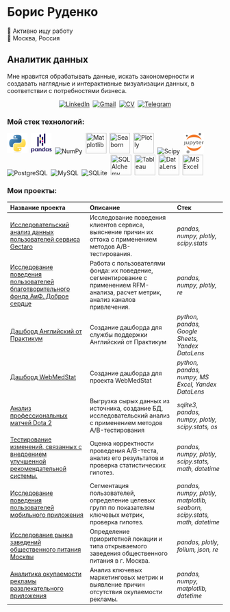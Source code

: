 # Борис Руденко
💼 Активно ищу работу  
📍 Москва, Россия  

## Аналитик данных 
Мне нравится обрабатывать данные, искать закономерности и создавать наглядные и интерактивные визуализации данных,  в соответствии с потребностями бизнеса. 
<br/>
<div align="center">
  <a href="https://linkedin.com/in/barudenko/"><img src="https://img.shields.io/badge/LinkedIn-0077b5?style=for-the-badge&logo=linkedin&logoColor=white" title="LinkedIn" alt="LinkedIn"/></a>&nbsp;
  <a href="mailto:barudenko@gmail.com"><img src="https://img.shields.io/badge/Gmail-DB4437?style=for-the-badge&logo=gmail&logoColor=white" title="Gmail" alt="Gmail"/></a>&nbsp;
  <a href="https://drive.google.com/file/d/1AUWf3Qb6A0XNoJMy4ba67UworV6JYb59/view"><img src="https://img.shields.io/badge/CV-0F9D58?style=for-the-badge&logo=googledocs&logoColor=white" title="CV" alt="CV"/></a>&nbsp;
  <a href="https://t.me/barudenko"><img src="https://img.shields.io/badge/Telegram-white?style=for-the-badge&logo=telegram&logoColor=229ED9" title="Telegram" alt="Telegram"/></a>
  
  
</div>

###  Мой стек технологий:
<div>
  <picture><img title="Python" alt="Python" width="48" height="48" src="https://raw.githubusercontent.com/devicons/devicon/master/icons/python/python-original.svg"/></picture>&nbsp;
  <picture><img title="Pandas" alt="Pandas" width="48" height="48" src="https://raw.githubusercontent.com/devicons/devicon/55609aa5bd817ff167afce0d965585c92040787a/icons/pandas/pandas-original-wordmark.svg"/></picture>&nbsp;
  <picture><img title="NumPy" alt="NumPy" width="48" height="48" src="https://user-images.githubusercontent.com/67586773/105040771-43887300-5a88-11eb-9f01-bee100b9ef22.png"/></picture>&nbsp;
  <picture><img title="Matplotlib" **alt="Matplotlib" width="48" height="48" src="https://upload.wikimedia.org/wikipedia/commons/0/01/Created_with_Matplotlib-logo.svg"/></picture>&nbsp;
  <picture><img title="Seaborn" **alt="Seaborn" width="48" height="48" src="https://cdn.worldvectorlogo.com/logos/seaborn-1.svg"/></picture>&nbsp;
  <picture><img title="Plotly" **alt="Plotly" width="48" height="48" src="https://cdn.icon-icons.com/icons2/2699/PNG/512/plot_ly_logo_icon_168902.png"/></picture>&nbsp;
  <picture><img title="Scipy" alt="Scipy" width="48" height="48" src="https://upload.wikimedia.org/wikipedia/commons/thumb/b/b2/SCIPY_2.svg/1200px-SCIPY_2.svg.png"/></picture>&nbsp;
  <picture><img title="Jupyter" alt="Jupyter" width="48" height="48" src="https://raw.githubusercontent.com/devicons/devicon/55609aa5bd817ff167afce0d965585c92040787a/icons/jupyter/jupyter-original-wordmark.svg"/></picture>&nbsp;
  <picture><img title="PostgreSQL" alt="PostgreSQL" width="48" height="48" src="https://cdn.worldvectorlogo.com/logos/postgresql.svg"/></picture>&nbsp;
  <picture><img title="MySQL" alt="MySQL" width="48" height="48" src="https://www.svgrepo.com/show/303251/mysql-logo.svg"/></picture>&nbsp;
  <picture><img title="SQLite" alt="SQLite" width="48" height="48" src="https://upload.wikimedia.org/wikipedia/commons/9/97/Sqlite-square-icon.svg"/></picture>&nbsp;
  <picture><img title="SQLAlchemy" **alt="SQLAlchemy" width="48" height="48" src="https://upload.wikimedia.org/wikipedia/commons/thumb/d/d7/SQLAlchemy.svg/512px-SQLAlchemy.svg.png"/></picture>&nbsp;
  <picture><img title="Tableau" **alt="Tableau" width="48" height="48" src="https://cdn.worldvectorlogo.com/logos/tableau-software.svg"/></picture>&nbsp;
  <picture><img title="DataLens" **alt="DataLens" width="48" height="48" src="https://i.imgur.com/0WuNcbv.png"/></picture>&nbsp;
  <picture><img title="MS Excel" **alt="MS Excel" width="48" height="48" src="https://upload.wikimedia.org/wikipedia/commons/thumb/7/73/Microsoft_Excel_2013-2019_logo.svg/587px-Microsoft_Excel_2013-2019_logo.svg.png"/></picture>&nbsp;
  
</div>

###  Мои проекты:
| Название проекта | Описание | Стек | 
| :----------------| :--------| :---------------------- |
| [Исследовательский анализ данных пользователей сервиса Gectaro](https://github.com/barudenko/projects/tree/main/gectaro_research) | Исследование поведения клиентов сервиса, выяснение причин их оттока с применением методов A/B-тестирования. | *pandas, numpy, plotly, scipy.stats* |  
| [Исследование поведения пользователей благотворительного фонда АиФ. Доброе сердце](https://github.com/barudenko/projects/tree/main/aif_kind_heart_research) | Работа с пользователями фонда: их поведение, сегментирование с применением RFM-анализа, расчет метрик, анализ каналов привлечения. | *pandas, numpy, plotly, re* |  
| [Дашборд Английский от Практикум](https://github.com/barudenko/projects/tree/main/practicum_english_dashboard) | Создание дашборда для службы поддержки Английский от Практикум | *python, pandas, Google Sheets, Yandex DataLens* |  
| [Дашборд WebMedStat](https://github.com/barudenko/projects/tree/main/webmedstat_dashboard) | Создание дашборда для проекта WebMedStat | *python, pandas, numpy, MS Excel, Yandex DataLens* |  
| [Анализ профессиональных матчей Dota 2](https://github.com/barudenko/projects/tree/main/dota_2_pro_matches_research) | Выгрузка сырых данных из источника, создание БД, исследовательский анализ с применением методов A/B-тестирования | *sqlite3, pandas, numpy, plotly, scipy.stats, os* |  
| [Тестирование изменений, связанных с внедрением улучшенной рекомендательной системы.](https://github.com/barudenko/projects/tree/main/ab_test_improved_recommendation_system) | Оценка корректности проведения A/B-теста, анализ его результатов и проверка статистических гипотез. | *pandas, numpy, plotly, scipy.stats, math, datetime* |  
| [Исследование поведения пользователей мобильного приложения](https://github.com/barudenko/projects/tree/main/research_of_mobile_app_users) | Сегментация пользователей, определение целевых групп по показателям ключевых метрик, проверка гипотез. | *pandas, numpy, plotly, matplotlib, seaborn, scipy.stats, math, datetime* |  
| [Исследование рынка заведений общественного питания Москвы](https://github.com/barudenko/projects/tree/main/moscow_public_catering_market_research) | Определение приоритетной локации и типа открываемого заведения общественного питания в г. Москва.  | *pandas, plotly, folium, json, re* |
| [Аналитика окупаемости рекламы развлекательного приложения](analytics_of_advertising_payback) | Анализ ключевых маркетинговых метрик и выявление причин отсутствия окупаемости рекламы. | *pandas, numpy, matplotlib, datetime* | 

